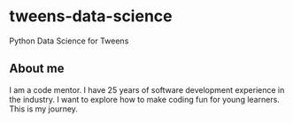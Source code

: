 # tweens-data-science
Python Data Science for Tweens

## About me
I am a code mentor.
I have 25 years of software development experience in the industry.
I want to explore how to make coding fun for young learners.  This is my journey.
